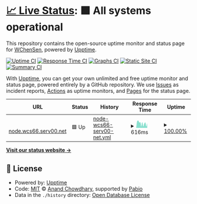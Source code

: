 # [📈 Live Status](https://WChenSen.github.io/upptime): <!--live status--> **🟩 All systems operational**

This repository contains the open-source uptime monitor and status page for [WChenSen](https://WChenSen.github.io/upptime), powered by [Upptime](https://github.com/upptime/upptime).

[![Uptime CI](https://github.com/WChenSen/upptime/workflows/Uptime%20CI/badge.svg)](https://github.com/WChenSen/upptime/actions?query=workflow%3A%22Uptime+CI%22)
[![Response Time CI](https://github.com/WChenSen/upptime/workflows/Response%20Time%20CI/badge.svg)](https://github.com/WChenSen/upptime/actions?query=workflow%3A%22Response+Time+CI%22)
[![Graphs CI](https://github.com/WChenSen/upptime/workflows/Graphs%20CI/badge.svg)](https://github.com/WChenSen/upptime/actions?query=workflow%3A%22Graphs+CI%22)
[![Static Site CI](https://github.com/WChenSen/upptime/workflows/Static%20Site%20CI/badge.svg)](https://github.com/WChenSen/upptime/actions?query=workflow%3A%22Static+Site+CI%22)
[![Summary CI](https://github.com/WChenSen/upptime/workflows/Summary%20CI/badge.svg)](https://github.com/WChenSen/upptime/actions?query=workflow%3A%22Summary+CI%22)

With [Upptime](https://upptime.js.org), you can get your own unlimited and free uptime monitor and status page, powered entirely by a GitHub repository. We use [Issues](https://github.com/WChenSen/upptime/issues) as incident reports, [Actions](https://github.com/WChenSen/upptime/actions) as uptime monitors, and [Pages](https://WChenSen.github.io/upptime) for the status page.

<!--start: status pages-->
<!-- This summary is generated by Upptime (https://github.com/upptime/upptime) -->
<!-- Do not edit this manually, your changes will be overwritten -->
<!-- prettier-ignore -->
| URL | Status | History | Response Time | Uptime |
| --- | ------ | ------- | ------------- | ------ |
| <img alt="" src="https://icons.duckduckgo.com/ip3/node.wcs66.serv00.net.ico" height="13"> [node.wcs66.serv00.net](http://node.wcs66.serv00.net) | 🟩 Up | [node-wcs66-serv00-net.yml](https://github.com/WChenSen/upptime/commits/HEAD/history/node-wcs66-serv00-net.yml) | <details><summary><img alt="Response time graph" src="./graphs/node-wcs66-serv00-net/response-time-week.png" height="20"> 616ms</summary><br><a href="https://WChenSen.github.io/upptime/history/node-wcs66-serv00-net"><img alt="Response time 616" src="https://img.shields.io/endpoint?url=https%3A%2F%2Fraw.githubusercontent.com%2FWChenSen%2Fupptime%2FHEAD%2Fapi%2Fnode-wcs66-serv00-net%2Fresponse-time.json"></a><br><a href="https://WChenSen.github.io/upptime/history/node-wcs66-serv00-net"><img alt="24-hour response time 861" src="https://img.shields.io/endpoint?url=https%3A%2F%2Fraw.githubusercontent.com%2FWChenSen%2Fupptime%2FHEAD%2Fapi%2Fnode-wcs66-serv00-net%2Fresponse-time-day.json"></a><br><a href="https://WChenSen.github.io/upptime/history/node-wcs66-serv00-net"><img alt="7-day response time 616" src="https://img.shields.io/endpoint?url=https%3A%2F%2Fraw.githubusercontent.com%2FWChenSen%2Fupptime%2FHEAD%2Fapi%2Fnode-wcs66-serv00-net%2Fresponse-time-week.json"></a><br><a href="https://WChenSen.github.io/upptime/history/node-wcs66-serv00-net"><img alt="30-day response time 616" src="https://img.shields.io/endpoint?url=https%3A%2F%2Fraw.githubusercontent.com%2FWChenSen%2Fupptime%2FHEAD%2Fapi%2Fnode-wcs66-serv00-net%2Fresponse-time-month.json"></a><br><a href="https://WChenSen.github.io/upptime/history/node-wcs66-serv00-net"><img alt="1-year response time 616" src="https://img.shields.io/endpoint?url=https%3A%2F%2Fraw.githubusercontent.com%2FWChenSen%2Fupptime%2FHEAD%2Fapi%2Fnode-wcs66-serv00-net%2Fresponse-time-year.json"></a></details> | <details><summary><a href="https://WChenSen.github.io/upptime/history/node-wcs66-serv00-net">100.00%</a></summary><a href="https://WChenSen.github.io/upptime/history/node-wcs66-serv00-net"><img alt="All-time uptime 100.00%" src="https://img.shields.io/endpoint?url=https%3A%2F%2Fraw.githubusercontent.com%2FWChenSen%2Fupptime%2FHEAD%2Fapi%2Fnode-wcs66-serv00-net%2Fuptime.json"></a><br><a href="https://WChenSen.github.io/upptime/history/node-wcs66-serv00-net"><img alt="24-hour uptime 100.00%" src="https://img.shields.io/endpoint?url=https%3A%2F%2Fraw.githubusercontent.com%2FWChenSen%2Fupptime%2FHEAD%2Fapi%2Fnode-wcs66-serv00-net%2Fuptime-day.json"></a><br><a href="https://WChenSen.github.io/upptime/history/node-wcs66-serv00-net"><img alt="7-day uptime 100.00%" src="https://img.shields.io/endpoint?url=https%3A%2F%2Fraw.githubusercontent.com%2FWChenSen%2Fupptime%2FHEAD%2Fapi%2Fnode-wcs66-serv00-net%2Fuptime-week.json"></a><br><a href="https://WChenSen.github.io/upptime/history/node-wcs66-serv00-net"><img alt="30-day uptime 100.00%" src="https://img.shields.io/endpoint?url=https%3A%2F%2Fraw.githubusercontent.com%2FWChenSen%2Fupptime%2FHEAD%2Fapi%2Fnode-wcs66-serv00-net%2Fuptime-month.json"></a><br><a href="https://WChenSen.github.io/upptime/history/node-wcs66-serv00-net"><img alt="1-year uptime 100.00%" src="https://img.shields.io/endpoint?url=https%3A%2F%2Fraw.githubusercontent.com%2FWChenSen%2Fupptime%2FHEAD%2Fapi%2Fnode-wcs66-serv00-net%2Fuptime-year.json"></a></details>

<!--end: status pages-->

[**Visit our status website →**](https://WChenSen.github.io/upptime)

## 📄 License

- Powered by: [Upptime](https://github.com/upptime/upptime)
- Code: [MIT](./LICENSE) © [Anand Chowdhary](https://anandchowdhary.com), supported by [Pabio](https://pabio.com)
- Data in the `./history` directory: [Open Database License](https://opendatacommons.org/licenses/odbl/1-0/)
